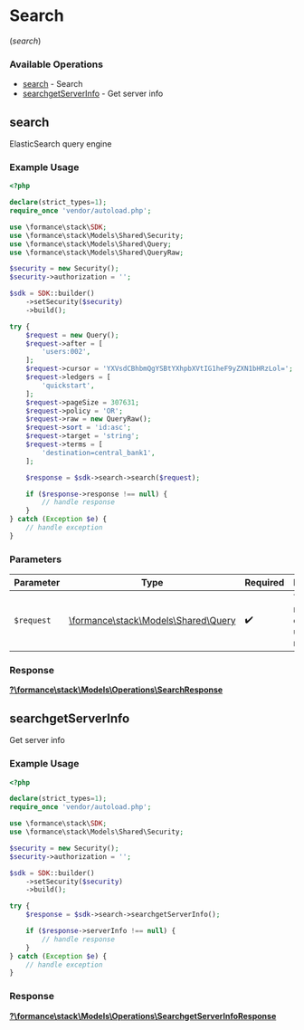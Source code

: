 # Search
(*search*)

### Available Operations

* [search](#search) - Search
* [searchgetServerInfo](#searchgetserverinfo) - Get server info

## search

ElasticSearch query engine

### Example Usage

```php
<?php

declare(strict_types=1);
require_once 'vendor/autoload.php';

use \formance\stack\SDK;
use \formance\stack\Models\Shared\Security;
use \formance\stack\Models\Shared\Query;
use \formance\stack\Models\Shared\QueryRaw;

$security = new Security();
$security->authorization = '';

$sdk = SDK::builder()
    ->setSecurity($security)
    ->build();

try {
    $request = new Query();
    $request->after = [
        'users:002',
    ];
    $request->cursor = 'YXVsdCBhbmQgYSBtYXhpbXVtIG1heF9yZXN1bHRzLol=';
    $request->ledgers = [
        'quickstart',
    ];
    $request->pageSize = 307631;
    $request->policy = 'OR';
    $request->raw = new QueryRaw();
    $request->sort = 'id:asc';
    $request->target = 'string';
    $request->terms = [
        'destination=central_bank1',
    ];

    $response = $sdk->search->search($request);

    if ($response->response !== null) {
        // handle response
    }
} catch (Exception $e) {
    // handle exception
}
```

### Parameters

| Parameter                                                           | Type                                                                | Required                                                            | Description                                                         |
| ------------------------------------------------------------------- | ------------------------------------------------------------------- | ------------------------------------------------------------------- | ------------------------------------------------------------------- |
| `$request`                                                          | [\formance\stack\Models\Shared\Query](../../models/shared/Query.md) | :heavy_check_mark:                                                  | The request object to use for the request.                          |


### Response

**[?\formance\stack\Models\Operations\SearchResponse](../../models/operations/SearchResponse.md)**


## searchgetServerInfo

Get server info

### Example Usage

```php
<?php

declare(strict_types=1);
require_once 'vendor/autoload.php';

use \formance\stack\SDK;
use \formance\stack\Models\Shared\Security;

$security = new Security();
$security->authorization = '';

$sdk = SDK::builder()
    ->setSecurity($security)
    ->build();

try {
    $response = $sdk->search->searchgetServerInfo();

    if ($response->serverInfo !== null) {
        // handle response
    }
} catch (Exception $e) {
    // handle exception
}
```


### Response

**[?\formance\stack\Models\Operations\SearchgetServerInfoResponse](../../models/operations/SearchgetServerInfoResponse.md)**

